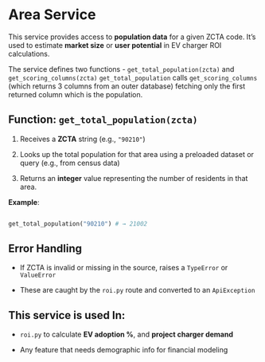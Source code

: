 # Area Service

This service provides access to **population data** for a given ZCTA code.
It’s used to estimate **market size** or **user potential** in EV charger ROI calculations.

The service defines two functions - `get_total_population(zcta)` and `get_scoring_columns(zcta)`
`get_total_population` calls `get_scoring_columns` (which returns 3 columns from an outer database) fetching only the first returned column which is the population.

## Function: `get_total_population(zcta)`

1. Receives a **ZCTA** string (e.g., `"90210"`)

2. Looks up the total population for that area using a preloaded dataset or query (e.g., from census data)

3. Returns an **integer** value representing the number of residents in that area.


**Example**:
```python

get_total_population("90210") # → 21002

```

## Error Handling
- If ZCTA is invalid or missing in the source, raises a `TypeError` or `ValueError`

- These are caught by the `roi.py` route and converted to an `ApiException`

  
## This service is used In:

-  `roi.py` to calculate **EV adoption %**, and **project charger demand**

- Any feature that needs demographic info for financial modeling